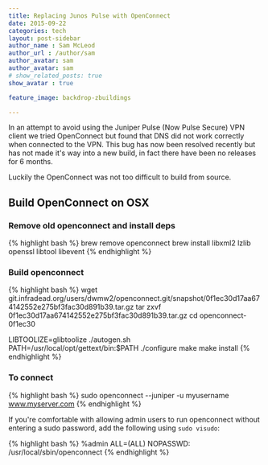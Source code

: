 ```yaml
---
title: Replacing Junos Pulse with OpenConnect
date: 2015-09-22
categories: tech
layout: post-sidebar
author_name : Sam McLeod
author_url : /author/sam
author_avatar: sam
author_avatar: sam
# show_related_posts: true
show_avatar : true

feature_image: backdrop-zbuildings

---
```


In an attempt to avoid using the Juniper Pulse (Now Pulse Secure) VPN client we tried OpenConnect but found that DNS did not work correctly when connected to the VPN.
This bug has now been resolved recently but has not made it's way into a new build, in fact there have been no releases for 6 months.

Luckily the OpenConnect was not too difficult to build from source.

<!--more-->

## Build OpenConnect on OSX

### Remove old openconnect and install deps

{% highlight bash %}
brew remove openconnect
brew install libxml2 lzlib openssl libtool libevent
{% endhighlight %}

### Build openconnect

{% highlight bash %}
wget git.infradead.org/users/dwmw2/openconnect.git/snapshot/0f1ec30d17aa674142552e275bf3fac30d891b39.tar.gz
tar zxvf 0f1ec30d17aa674142552e275bf3fac30d891b39.tar.gz
cd openconnect-0f1ec30

LIBTOOLIZE=glibtoolize ./autogen.sh
PATH=/usr/local/opt/gettext/bin:$PATH
./configure
make
make install
{% endhighlight %}

### To connect

{% highlight bash %}
sudo openconnect --juniper -u myusername www.myserver.com
{% endhighlight %}

If you're comfortable with allowing admin users to run openconnect without entering a sudo password, add the following using `sudo visudo`:

{% highlight bash %}
%admin  ALL=(ALL) NOPASSWD: /usr/local/sbin/openconnect
{% endhighlight %}
